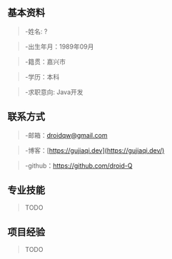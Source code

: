 ## 基本资料

> -姓名: ?

> -出生年月：1989年09月

> -籍贯：嘉兴市

> -学历：本科

> -求职意向: Java开发

## 联系方式

> -邮箱：[droidqw@gmail.com](mailto:droidqw@gmail.com)

> -博客：[https://gujiaqi.dev](https://gujiaqi.dev/)

> -github：<https://github.com/droid-Q>

## 专业技能

> TODO

## 项目经验

> TODO